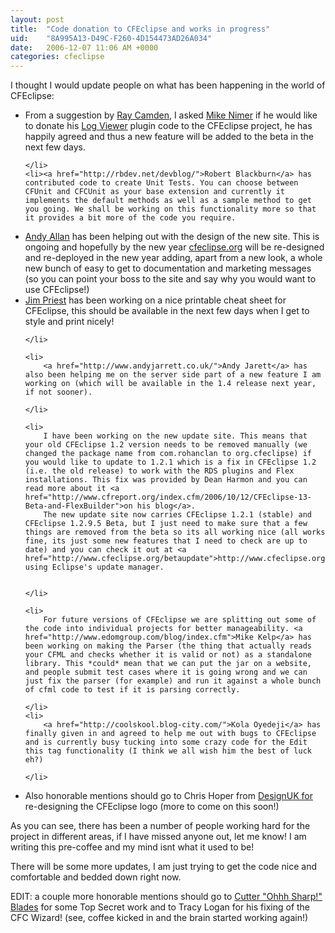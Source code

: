 ```yaml
---
layout: post
title:  "Code donation to CFEclipse and works in progress"
uid:	"8A995A13-D49C-F260-4D154473AD26A034"
date:   2006-12-07 11:06 AM +0000
categories: cfeclipse
---
```

I thought I would update people on what has been happening in the world of CFEclipse:
<ul>
	<li>
		From a suggestion by <a href="http://ray.camdenfamily.com/">Ray Camden</a>, I asked <a href="http://www.mikenimer.com">Mike Nimer</a> if he would like to donate his <a href="http://www.mikenimer.com/eclipse/logviewer/index.cfm">Log Viewer</a> plugin code to the CFEclipse project, he has happily agreed and thus a new feature will be added to the beta in the next few days.

	</li>
 	<li><a href="http://rbdev.net/devblog/">Robert Blackburn</a> has contributed code to create Unit Tests. You can choose between CFUnit and CFCUnit as your base extension and currently it implements the default methods as well as a sample method to get you going. We shall be working on this functionality more so that it provides a bit more of the code you require.

</li>
	<li><a href="http://www.creative-restraint.co.uk/blog/index.cfm">Andy Allan</a> has been helping out with the design of the new site. This is ongoing and hopefully by the new year <a href="http://www.cfeclipse.org/">cfeclipse.org</a> will be re-designed and re-deployed in the new year adding, apart from a new look, a whole new bunch of easy to get to documentation and marketing messages (so you can point your boss to the site and say why you would want to use CFEclipse!)

</li>
	<li>
		<a href="http://www.thecrumb.com/">Jim Priest</a> has been working on a nice printable cheat sheet for CFEclipse, this should be available in the next few days when I get to style and print nicely!

	</li>

	<li>
		<a href="http://www.andyjarrett.co.uk/">Andy Jarett</a> has also been helping me on the server side part of a new feature I am working on (which will be available in the 1.4 release next year, if not sooner). 

	</li>
	
	<li>
		I have been working on the new update site. This means that your old CFEclipse 1.2 version needs to be removed manually (we changed the package name from com.rohanclan to org.cfeclipse) if you would like to update to 1.2.1 which is a fix in CFEclipse 1.2 (i.e. the old release) to work with the RDS plugins and Flex installations. This fix was provided by Dean Harmon and you can read more about it <a href="http://www.cfreport.org/index.cfm/2006/10/12/CFEclipse-13-Beta-and-FlexBuilder">on his blog</a>.
		The new update site now carries CFEclipse 1.2.1 (stable) and CFEclipse 1.2.9.5 Beta, but I just need to make sure that a few things are removed from the beta so its all working nice (all works fine, its just some new features that I need to check are up to date) and you can check it out at <a href="http://www.cfeclipse.org/betaupdate">http://www.cfeclipse.org/betaupdate</a> using Eclipse's update manager.


	</li>
	
	<li>
		For future versions of CFEclipse we are splitting out some of the code into individual projects for better manageability. <a href="http://www.edomgroup.com/blog/index.cfm">Mike Kelp</a> has been working on making the Parser (the thing that actually reads your CFML and checks whether it is valid or not) as a standalone library. This *could* mean that we can put the jar on a website, and people submit test cases where it is going wrong and we can just fix the parser (for example) and run it against a whole bunch of cfml code to test if it is parsing correctly.

	</li>
	<li>
		<a href="http://coolskool.blog-city.com/">Kola Oyedeji</a> has finally given in and agreed to help me out with bugs to CFEclipse and is currently busy tucking into some crazy code for the Edit this tag functionality (I think we all wish him the best of luck eh?)

	</li>
<li>
Also honorable mentions should go to Chris Hoper from <a href="http://www.designuk.com/">DesignUK for</a> re-designing the CFEclipse logo (more to come on this soon!)

</li>
</ul>

As you can see, there has been a number of people working hard for the project in different areas, if I have missed anyone out, let me know! I am writing this pre-coffee and my mind isnt what it used to be!

There will be some more updates, I am just trying to get the code nice and comfortable and bedded down right now.

EDIT: a couple more honorable mentions should go to <a href="http://blog.cutterscrossing.com/index.cfm">Cutter "Ohhh Sharp!" Blades</a> for some Top Secret work and to Tracy Logan for his fixing of the CFC Wizard! (see, coffee kicked in and the brain started working again!)